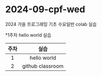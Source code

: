 # 2024-09-cpf-wed
2024 가을 프로그래밍 기초 수요일반 colab 실습 

*1주차 hello world 실습 

| 주차 | 실습 |
| :----:|:------:|
| 1  | hello  world |
| 2 | github classroom |
